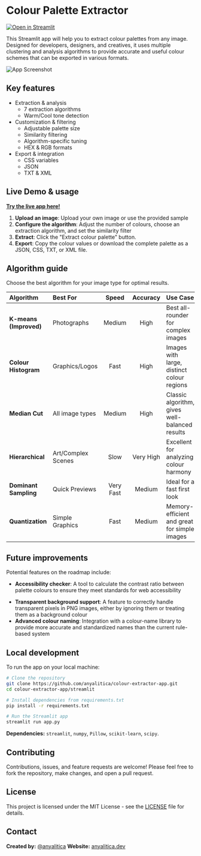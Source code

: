 # Colour Palette Extractor

[![Open in Streamlit](https://static.streamlit.io/badges/streamlit_badge_black_white.svg)](https://colour-extractor-app.streamlit.app/)

This Streamlit app will help you to extract colour palettes from any image. Designed for developers, designers, and creatives, it uses multiple clustering and analysis algorithms to provide accurate and useful colour schemes that can be exported in various formats.

![App Screenshot](https://github.com/anyalitica/colour-extractor-app/blob/main/assets/app_screenshot.png)

## Key features

- Extraction & analysis
    - 7 extraction algorithms
    - Warm/Cool tone detection
- Customization & filtering
    - Adjustable palette size
    - Similarity filtering
    - Algorithm-specific tuning
    - HEX & RGB formats
- Export & integration
    - CSS variables
    - JSON
    - TXT & XML

## Live Demo & usage

**[Try the live app here!](https://colour-extractor-app.streamlit.app/)**

1.  **Upload an image**: Upload your own image or use the provided sample
2.  **Configure the algorithm**: Adjust the number of colours, choose an extraction algorithm, and set the similarity filter
3.  **Extract**: Click the "Extract colour palette" button.
4.  **Export**: Copy the colour values or download the complete palette as a JSON, CSS, TXT, or XML file.

## Algorithm guide

Choose the best algorithm for your image type for optimal results.

| Algorithm | Best For | Speed | Accuracy | Use Case |
|:---|:---|:---:|:---:|:---|
| **K-means (Improved)** | Photographs | Medium | High | Best all-rounder for complex images |
| **Colour Histogram** | Graphics/Logos | Fast | High | Images with large, distinct colour regions |
| **Median Cut** | All image types | Medium | High | Classic algorithm, gives well-balanced results |
| **Hierarchical** | Art/Complex Scenes | Slow | Very High | Excellent for analyzing colour harmony |
| **Dominant Sampling** | Quick Previews | Very Fast | Medium | Ideal for a fast first look |
| **Quantization** | Simple Graphics | Fast | Medium | Memory-efficient and great for simple images |

## Future improvements

Potential features on the roadmap include:

-   **Accessibility checker**: A tool to calculate the contrast ratio between palette colours to ensure they meet standards for web accessibility
<!-- -   **Manual colour adjustment**: An option to manually fine-tune an extracted colour using a colour picker before exporting the palette -->
-   **Transparent background support**: A feature to correctly handle transparent pixels in PNG images, either by ignoring them or treating them as a background colour
-   **Advanced colour naming**: Integration with a colour-name library to provide more accurate and standardized names than the current rule-based system

## Local development

To run the app on your local machine:

```bash
# Clone the repository
git clone https://github.com/anyalitica/colour-extractor-app.git
cd colour-extractor-app/streamlit

# Install dependencies from requirements.txt
pip install -r requirements.txt

# Run the Streamlit app
streamlit run app.py
```
**Dependencies:** `streamlit`, `numpy`, `Pillow`, `scikit-learn`, `scipy`.

## Contributing

Contributions, issues, and feature requests are welcome! Please feel free to fork the repository, make changes, and open a pull request.

## License

This project is licensed under the MIT License - see the [LICENSE](LICENSE) file for details.

## Contact

**Created by:** [@anyalitica](https://github.com/anyalitica)
**Website:** [anyalitica.dev](https://anyalitica.dev)  
